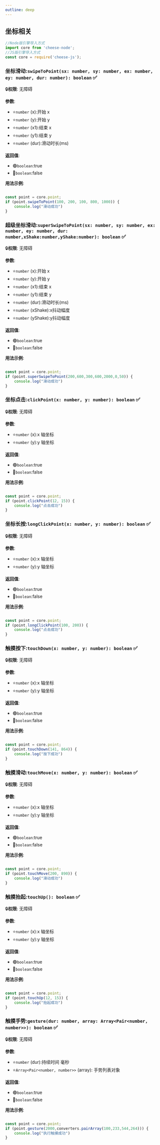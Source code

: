 ```yaml
---
outline: deep
---
```


## 坐标相关

```javascript
//Node版引擎导入方式
import core from 'cheese-node';
//JS版引擎导入方式
const core = require('cheese-js');
```

### 坐标滑动:`swipeToPoint(sx: number, sy: number, ex: number, ey: number, dur: number): boolean` :white_check_mark:

:lock:**权限**: 无障碍

**参数**:

- ⭐`number` (x):开始 x
- ⭐`number` (y):开始 y
- ⭐`number` (x1):结束 x
- ⭐`number` (y1):结束 y
- ⭐`number` (dur):滑动时长(ms)

**返回值**:

- :green_circle:`boolean`:true
- :red_circle:`boolean`:false

**用法示例**:

```javascript

const point = core.point;
if (point.swipeToPoint(100, 200, 100, 800, 1000)) {
    console.log("滑动成功")
}
```

### 超级坐标滑动:`superSwipeToPoint(sx: number, sy: number, ex: number, ey: number, dur: number,xShake:number,yShake:number): boolean` :white_check_mark:

:lock:**权限**: 无障碍

**参数**:

- ⭐`number` (x):开始 x
- ⭐`number` (y):开始 y
- ⭐`number` (x1):结束 x
- ⭐`number` (y1):结束 y
- ⭐`number` (dur):滑动时长(ms)
- ⭐`number` (xShake):x抖动幅度
- ⭐`number` (yShake):y抖动幅度

**返回值**:

- :green_circle:`boolean`:true
- :red_circle:`boolean`:false

**用法示例**:

```javascript

const point = core.point;
if (point.superSwipeToPoint(200,600,300,600,2000,0,50)) {
    console.log("滑动成功")
}
```

### 坐标点击:`clickPoint(x: number, y: number): boolean` :white_check_mark:

:lock:**权限**: 无障碍

**参数**:

- ⭐`number` (x):x 轴坐标
- ⭐`number` (y):y 轴坐标

**返回值**:

- :green_circle:`boolean`:true
- :red_circle:`boolean`:false

**用法示例**:

```javascript

const point = core.point;
if (point.clickPoint(12, 15)) {
    console.log("点击成功")
}
```

### 坐标长按:`longClickPoint(x: number, y: number): boolean` :white_check_mark:

:lock:**权限**: 无障碍

**参数**:

- ⭐`number` (x):x 轴坐标
- ⭐`number` (y):y 轴坐标

**返回值**:

- :green_circle:`boolean`:true
- :red_circle:`boolean`:false

**用法示例**:

```javascript

const point = core.point;
if (point.longClickPoint(100, 200)) {
    console.log("点击成功")
}
```

### 触摸按下:`touchDown(x: number, y: number): boolean` :white_check_mark:

:lock:**权限**: 无障碍

**参数**:

- ⭐`number` (x):x 轴坐标
- ⭐`number` (y):y 轴坐标

**返回值**:

- :green_circle:`boolean`:true
- :red_circle:`boolean`:false

**用法示例**:

```javascript

const point = core.point;
if (point.touchDown(141, 864)) {
    console.log("按下成功")
}
```

### 触摸滑动:`touchMove(x: number, y: number): boolean` :white_check_mark:

:lock:**权限**: 无障碍

**参数**:

- ⭐`number` (x):x 轴坐标
- ⭐`number` (y):y 轴坐标

**返回值**:

- :green_circle:`boolean`:true
- :red_circle:`boolean`:false

**用法示例**:

```javascript

const point = core.point;
if (point.touchMove(200, 890)) {
    console.log("滑动成功")
}
```

### 触摸抬起:`touchUp(): boolean` :white_check_mark:

:lock:**权限**: 无障碍

**参数**:

- ⭐`number` (x):x 轴坐标
- ⭐`number` (y):y 轴坐标

**返回值**:

- :green_circle:`boolean`:true
- :red_circle:`boolean`:false

**用法示例**:

```javascript

const point = core.point;
if (point.touchUp(12, 15)) {
    console.log("抬起成功")
}
```

### 触摸手势:`gesture(dur: number, array: Array<Pair<number, number>>): boolean` :white_check_mark:

:lock:**权限**: 无障碍

**参数**:

- ⭐`number` (dur):持续时间 毫秒
- ⭐`Array<Pair<number, number>>` (array): 手势列表对象

**返回值**:

- :green_circle:`boolean`:true
- :red_circle:`boolean`:false

**用法示例**:

```javascript

const point = core.point;
if (point.gesture(2000,converters.pairArray(100,233,544,264))) {
    console.log("执行触摸成功")
}
```



